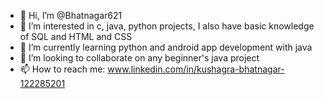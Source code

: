 - 👋 Hi, I’m @Bhatnagar621
- 👀 I’m interested in c, java, python projects, I also have basic knowledge of SQL and HTML and CSS
- 🌱 I’m currently learning python and android app development with java
- 💞️ I’m looking to collaborate on any beginner's java project
- 📫 How to reach me: www.linkedin.com/in/kushagra-bhatnagar-122285201

<!---
Bhatnagar621/Bhatnagar621 is a ✨ special ✨ repository because its `README.md` (this file) appears on your GitHub profile.
You can click the Preview link to take a look at your changes.
--->
